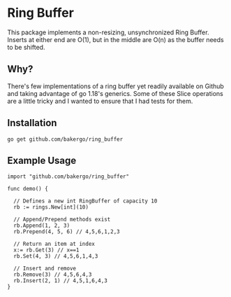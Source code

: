 # Ring Buffer

This package implements a non-resizing, unsynchronized Ring Buffer. Inserts at either end are O(1), but in the middle are O(n) as the buffer needs to be shifted.

## Why?

There's few implementations of a ring buffer yet readily available on Github and taking advantage of go 1.18's generics. Some of these Slice operations are a little tricky and I wanted to ensure that I had tests for them.

## Installation

`go get github.com/bakergo/ring_buffer`

## Example Usage

```
import "github.com/bakergo/ring_buffer"

func demo() {

  // Defines a new int RingBuffer of capacity 10
  rb := rings.New[int](10)

  // Append/Prepend methods exist
  rb.Append(1, 2, 3)
  rb.Prepend(4, 5, 6) // 4,5,6,1,2,3

  // Return an item at index
  x:= rb.Get(3) // x==1
  rb.Set(4, 3) // 4,5,6,1,4,3

  // Insert and remove
  rb.Remove(3) // 4,5,6,4,3
  rb.Insert(2, 1) // 4,5,1,6,4,3
}
```

